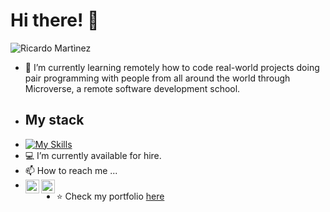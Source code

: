 <h1>Hi there! 👋</h1> 
  
  ![Ricardo Martìnez](https://github.com/bohaz/bohaz/assets/127757182/56ff7340-b47a-49c0-92d6-e8901292be03)

- 🌱 I’m currently learning remotely how to code real-world projects doing pair programming with people from all around the world through Microverse, a remote software development school.
- <h2>My stack</h2>
- [![My Skills](https://skillicons.dev/icons?i=js,html,css,sass,git,bootstrap,github,webpack,figma)](https://skillicons.dev)
- 💻 I’m currently available for hire. 
- 📫 How to reach me ...
- <a href="https://www.linkedin.com/in/ricardo-mart%C3%ADnez-%E2%88%B4-a6810398/"><img align="left" alt="Ricardo's Linkdein" width="22px" src="https://cdn.jsdelivr.net/npm/simple-icons@v3/icons/linkedin.svg" /></a>
  <a href="https://github.com/bohaz"><img align="left" alt="Ricardo's GitHub" width="22px" src="https://cdn.jsdelivr.net/npm/simple-icons@v3/icons/github.svg" /></a>
- ⭐️ Check my portfolio [here](https://bohaz.github.io/First-mobile-project/)
